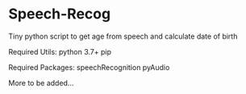 # Speech-Recog
Tiny python script to get age from speech and calculate date of birth

Required Utils:
  python 3.7+
  pip

Required Packages:
  speechRecognition
  pyAudio
  

More to be added...
